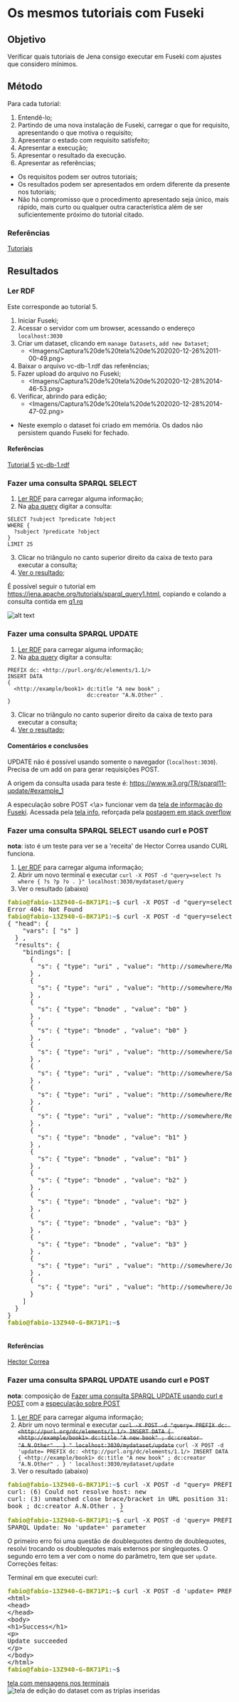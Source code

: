 # Os mesmos tutoriais com Fuseki

## Objetivo

Verificar quais tutoriais de Jena consigo executar em Fuseki com ajustes que considero mínimos.

## Método

Para cada tutorial:

1. Entendê-lo;
2. Partindo de uma nova instalação de Fuseki, carregar o que for requisito, apresentando o que motiva o requisito;
3. Apresentar o estado com requisito satisfeito;
4. Apresentar a execução;
5. Apresentar o resultado da execução.
6. Apresentar as referências;

- Os requisitos podem ser outros tutoriais;
- Os resultados podem ser apresentados em ordem diferente da presente nos tutoriais;
- Não há compromisso que o procedimento apresentado seja único, mais rápido, mais curto ou qualquer outra característica além de ser suficientemente próximo do tutorial citado.

### Referências

[Tutoriais](https://jena.apache.org/tutorials/rdf_api.html)

## Resultados

### Ler RDF 

Este corresponde ao tutorial 5.

1. Iniciar Fuseki;
2. Acessar o servidor com um browser, acessando o endereço `localhost:3030`
3. Criar um dataset, clicando em `manage Datasets`, `add new Dataset`;
    - <Imagens/Captura%20de%20tela%20de%202020-12-26%2011-00-49.png>
4. Baixar o arquivo vc-db-1.rdf das referências;
5. Fazer upload do arquivo no Fuseki;
    - <Imagens/Captura%20de%20tela%20de%202020-12-28%2014-46-53.png>
6. Verificar, abrindo para edição;
    - <Imagens/Captura%20de%20tela%20de%202020-12-28%2014-47-02.png>

- Neste exemplo o dataset foi criado em memória. Os dados não persistem quando Fuseki for fechado. 

#### Referências

[Tutorial 5](https://jena.apache.org/tutorials/rdf_api.html#ch-Reading-RDF)
[vc-db-1.rdf](https://jena.apache.org/tutorials/sparql_data/vc-db-1.rdf)
 

### Fazer uma consulta SPARQL SELECT

1. [Ler RDF](FusekiTutoriais.md#Ler-RDF) para carregar alguma informação;
2. Na [aba query](Imagens/Captura%20de%20tela%20de%202020-12-28%2018-18-18.png) digitar a consulta:
```
SELECT ?subject ?predicate ?object
WHERE {
  ?subject ?predicate ?object
}
LIMIT 25
```
3. Clicar no triângulo no canto superior direito da caixa de texto para executar a consulta;
4. [Ver o resultado](Imagens/Captura%20de%20tela%20de%202020-12-28%2018-20-57.png);

É possível seguir o tutorial em <https://jena.apache.org/tutorials/sparql_query1.html>, copiando e colando a consulta contida em [q1.rq](https://jena.apache.org/tutorials/sparql_data/q1.rq)

![alt text](Imagens/Captura%20de%20tela%20de%202020-12-28%2014-46-32.png)

### Fazer uma consulta SPARQL UPDATE

1. [Ler RDF](FusekiTutoriais.md#Ler-RDF) para carregar alguma informação;
2. Na [aba query](Imagens/Captura%20de%20tela%20de%202020-12-28%2018-18-18.png) digitar a consulta:
```
PREFIX dc: <http://purl.org/dc/elements/1.1/>
INSERT DATA
{ 
  <http://example/book1> dc:title "A new book" ;
                         dc:creator "A.N.Other" .
}
```
3. Clicar no triângulo no canto superior direito da caixa de texto para executar a consulta;
4. [Ver o resultado](Imagens/Captura%20de%20tela%20de%202020-12-28%2017-55-46.png);

#### Comentários e conclusões

UPDATE não é possível usando somente o navegador (`localhost:3030`). Precisa de um add on para gerar requisições POST.

A origem da consulta usada para teste é: <https://www.w3.org/TR/sparql11-update/#example_1>

<a name="especula" > A especulação sobre POST <\a> funcionar vem da [tela de informação do Fuseki](Imagens/Captura%20de%20tela%20de%202020-12-28%2018-00-17.png). Acessada pela [tela info](Imagens/Captura%20de%20tela%20de%202020-12-28%2017-59-57.png), reforçada pela [postagem em stack overflow](https://stackoverflow.com/questions/43474884/fuseki-sparql-insert-produces-the-error-400-sparql-query-no-query-paramete)

### Fazer uma consulta SPARQL SELECT usando curl e POST

**nota**: isto é um teste para ver se a 'receita' de Hector Correa usando CURL funciona.

1. [Ler RDF](FusekiTutoriais.md#Ler-RDF) para carregar alguma informação;
2. Abrir um novo terminal e executar `curl -X POST -d "query=select ?s where { ?s ?p ?o . }" localhost:3030/mydataset/query`
3. Ver o resultado (abaixo)

<pre><font color="#859900"><b>fabio@fabio-13Z940-G-BK71P1</b></font>:<font color="#268BD2"><b>~</b></font>$ curl -X POST -d &quot;query=select ?s where { ?s ?p ?o . }&quot; localhost:3030/datasetone/query
Error 404: Not Found
<font color="#859900"><b>fabio@fabio-13Z940-G-BK71P1</b></font>:<font color="#268BD2"><b>~</b></font>$ curl -X POST -d &quot;query=select ?s where { ?s ?p ?o . }&quot; localhost:3030/mydataset/query
{ &quot;head&quot;: {
    &quot;vars&quot;: [ &quot;s&quot; ]
  } ,
  &quot;results&quot;: {
    &quot;bindings&quot;: [
      { 
        &quot;s&quot;: { &quot;type&quot;: &quot;uri&quot; , &quot;value&quot;: &quot;http://somewhere/MattJones&quot; }
      } ,
      { 
        &quot;s&quot;: { &quot;type&quot;: &quot;uri&quot; , &quot;value&quot;: &quot;http://somewhere/MattJones&quot; }
      } ,
      { 
        &quot;s&quot;: { &quot;type&quot;: &quot;bnode&quot; , &quot;value&quot;: &quot;b0&quot; }
      } ,
      { 
        &quot;s&quot;: { &quot;type&quot;: &quot;bnode&quot; , &quot;value&quot;: &quot;b0&quot; }
      } ,
      { 
        &quot;s&quot;: { &quot;type&quot;: &quot;uri&quot; , &quot;value&quot;: &quot;http://somewhere/SarahJones&quot; }
      } ,
      { 
        &quot;s&quot;: { &quot;type&quot;: &quot;uri&quot; , &quot;value&quot;: &quot;http://somewhere/SarahJones&quot; }
      } ,
      { 
        &quot;s&quot;: { &quot;type&quot;: &quot;uri&quot; , &quot;value&quot;: &quot;http://somewhere/RebeccaSmith&quot; }
      } ,
      { 
        &quot;s&quot;: { &quot;type&quot;: &quot;uri&quot; , &quot;value&quot;: &quot;http://somewhere/RebeccaSmith&quot; }
      } ,
      { 
        &quot;s&quot;: { &quot;type&quot;: &quot;bnode&quot; , &quot;value&quot;: &quot;b1&quot; }
      } ,
      { 
        &quot;s&quot;: { &quot;type&quot;: &quot;bnode&quot; , &quot;value&quot;: &quot;b1&quot; }
      } ,
      { 
        &quot;s&quot;: { &quot;type&quot;: &quot;bnode&quot; , &quot;value&quot;: &quot;b2&quot; }
      } ,
      { 
        &quot;s&quot;: { &quot;type&quot;: &quot;bnode&quot; , &quot;value&quot;: &quot;b2&quot; }
      } ,
      { 
        &quot;s&quot;: { &quot;type&quot;: &quot;bnode&quot; , &quot;value&quot;: &quot;b3&quot; }
      } ,
      { 
        &quot;s&quot;: { &quot;type&quot;: &quot;bnode&quot; , &quot;value&quot;: &quot;b3&quot; }
      } ,
      { 
        &quot;s&quot;: { &quot;type&quot;: &quot;uri&quot; , &quot;value&quot;: &quot;http://somewhere/JohnSmith&quot; }
      } ,
      { 
        &quot;s&quot;: { &quot;type&quot;: &quot;uri&quot; , &quot;value&quot;: &quot;http://somewhere/JohnSmith&quot; }
      }
    ]
  }
}
<font color="#859900"><b>fabio@fabio-13Z940-G-BK71P1</b></font>:<font color="#268BD2"><b>~</b></font>$ 

</pre>

#### Referências

[Hector Correa](https://github.com/hectorcorrea/fuseki_demo)

### Fazer uma consulta SPARQL UPDATE usando curl e POST

**nota**: composição de [Fazer uma consulta SPARQL UPDATE usando curl e POST](#Fazer-uma-consulta-SPARQL-UPDATE-usando-curl-e-POST) com a [especulação sobre POST](#especula)

1. [Ler RDF](FusekiTutoriais.md#Ler-RDF) para carregar alguma informação;
2. Abrir um novo terminal e executar ~~`curl -X POST -d "query= PREFIX dc: <http://purl.org/dc/elements/1.1/> INSERT DATA { <http://example/book1> dc:title "A new book" ; dc:creator "A.N.Other" . } " localhost:3030/mydataset/update`~~ `curl -X POST -d 'update= PREFIX dc: <http://purl.org/dc/elements/1.1/> INSERT DATA { <http://example/book1> dc:title "A new book" ; dc:creator "A.N.Other" . } ' localhost:3030/mydataset/update`
3. Ver o resultado (abaixo)

<pre><font color="#859900"><b>fabio@fabio-13Z940-G-BK71P1</b></font>:<font color="#268BD2"><b>~</b></font>$ curl -X POST -d &quot;query= PREFIX dc: &lt;http://purl.org/dc/elements/1.1/&gt; INSERT DATA { &lt;http://example/book1&gt; dc:title &quot;A new book&quot; ; dc:creator &quot;A.N.Other&quot; . } &quot; localhost:3030/mydataset/update
curl: (6) Could not resolve host: new
curl: (3) unmatched close brace/bracket in URL position 31:
book ; dc:creator A.N.Other . } 
                              ^
<font color="#859900"><b>fabio@fabio-13Z940-G-BK71P1</b></font>:<font color="#268BD2"><b>~</b></font>$ curl -X POST -d &apos;query= PREFIX dc: &lt;http://purl.org/dc/elements/1.1/&gt; INSERT DATA { &lt;http://example/book1&gt; dc:title &quot;A new book&quot; ; dc:creator &quot;A.N.Other&quot; . } &apos; localhost:3030/mydataset/update
SPARQL Update: No &apos;update=&apos; parameter
</pre>

O primeiro erro foi uma questão de doublequotes dentro de doublequotes, resolvi trocando os doublequotes mais externos por singlequotes. O segundo erro tem a ver com o nome do parâmetro, tem que ser `update`. Correções feitas:

Terminal em que executei curl:
<pre><font color="#859900"><b>fabio@fabio-13Z940-G-BK71P1</b></font>:<font color="#268BD2"><b>~</b></font>$ curl -X POST -d &apos;update= PREFIX dc: &lt;http://purl.org/dc/elements/1.1/&gt; INSERT DATA { &lt;http://example/book1&gt; dc:title &quot;A new book&quot; ; dc:creator &quot;A.N.Other&quot; . } &apos; localhost:3030/mydataset/update
&lt;html&gt;
&lt;head&gt;
&lt;/head&gt;
&lt;body&gt;
&lt;h1&gt;Success&lt;/h1&gt;
&lt;p&gt;
Update succeeded
&lt;/p&gt;
&lt;/body&gt;
&lt;/html&gt;
<font color="#859900"><b>fabio@fabio-13Z940-G-BK71P1</b></font>:<font color="#268BD2"><b>~</b></font>$ 
</pre>

[tela com mensagens nos terminais](Imagens/Captura%20de%20tela%20de%202020-12-28%2019-11-23.png)
![tela de edição do dataset com as triplas inseridas](Imagens/Captura%20de%20tela%20de%202020-12-28%2019-13-04.png)





